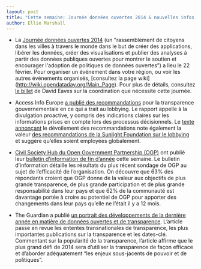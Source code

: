 ```yaml
---
layout: post
title: "Cette semaine: Journée données ouvertes 2014 & nouvelles infos sur Open Government Partnership"
author: Ellie Marshall
---
```

- La [Journée données ouvertes 2014](http://opendataday.org/) (un "rassemblement de citoyens dans les villes à travers le monde dans le but de créer des applications, libérer les données, créer des visualisations et publier des analyses à partir des données publiques ouvertes pour montrer le soutien et encourager l'adoption de politiques de données ouvertes”) a lieu le 22 février. Pour organiser un événement dans votre région, ou voir les autres événements organisés, [consultez la page wiki] (http://wiki.opendataday.org/Main_Page). Pour plus de détails, consultez [le billet](http://eaves.ca/2013/12/16/open-data-day-2014-is-coming-feb-22-time-to-join-the-fun/) de David Eaves sur la coordination que nécessite cette journée.

- Access Info Europe [a publié des recommandations](http://www.access-info.org/documents/Access_Docs/Advancing/Lobbying_Transparency_Via_RTI_Laws_EN.pdf) pour la transparence gouvernementale en ce qui a trait au lobbying. Le rapport appelle à la divulgation proactive, y compris des indications claires sur les informations prises en compte lors des processus décisionnels. Le [texte annonçant](http://www.access-info.org/en/lobbying-transparency/526-lobbying-report) le dévoilement des recommandations note également la valeur [des recommandations de la Sunlight Foundation sur le lobbying](http://sunlightfoundation.com/policy/lobbying/guidelines/) et suggère qu’elles soient employées globalement.

- [Civil Society Hub du Open Government Partnership (OGP)](http://www.ogphub.org/) ont publié leur [bulletin d’information de fin d’année](http://us5.campaign-archive1.com/?u=6d259217ba4516316461a9498&id=c32e648a99&e=2208d15f4d) cette semaine. Le bulletin d’information détaille les résultats du plus récent sondage de OGP au sujet de l’efficacité de l’organisation. On découvre que 63% des répondants croient que OGP donne de la valeur aux objectifs de plus grande transparence, de plus grande participation et de plus grande responsabilité dans leur pays et que 62% de la communauté est davantage portée à croire au potentiel de OGP pour apporter des changements dans leur pays qu’elle ne l’était il y a 12 mois.

- The Guardian a publié [un portrait des développements de la dernière année en matière de données ouvertes et de transparence](http://www.theguardian.com/global-development-professionals-network/2013/dec/19/open-data-transparency-development). L’article passe en revue les ententes transnationales de transparence, les plus importantes publications sur la transparence et les dates-clé. Commentant sur la popularité de la transparence, l’article affirme que le plus grand défi de 2014 sera d’utiliser la transparence de façon efficace et d’aborder adéquatement “les enjeux sous-jacents de pouvoir et de politiques”.
